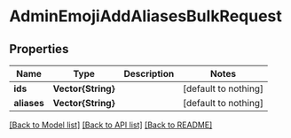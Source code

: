 # AdminEmojiAddAliasesBulkRequest


## Properties
Name | Type | Description | Notes
------------ | ------------- | ------------- | -------------
**ids** | **Vector{String}** |  | [default to nothing]
**aliases** | **Vector{String}** |  | [default to nothing]


[[Back to Model list]](../README.md#models) [[Back to API list]](../README.md#api-endpoints) [[Back to README]](../README.md)


